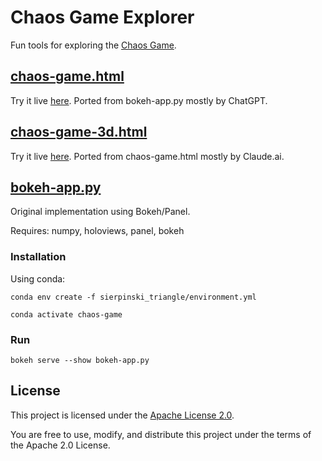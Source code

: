 # Chaos Game Explorer

Fun tools for exploring the [Chaos Game](https://www.youtube.com/watch?v=k3V72Qvcn94).

## [chaos-game.html](web/chaos-game.html)
Try it live [here](https://stochasticviz.github.io/chaos-game/chaos-game.html). Ported from bokeh-app.py mostly by ChatGPT. 

## [chaos-game-3d.html](web/chaos-game-3d.html)
Try it live [here](https://stochasticviz.github.io/chaos-game/chaos-game-3d.html). Ported from chaos-game.html mostly by Claude.ai. 

## [bokeh-app.py](sierpinski_triangle/bokeh-app.py)
Original implementation using Bokeh/Panel.

Requires: numpy, holoviews, panel, bokeh

### Installation
Using conda:

```
conda env create -f sierpinski_triangle/environment.yml

conda activate chaos-game
```

### Run
```
bokeh serve --show bokeh-app.py
```

## License

This project is licensed under the [Apache License 2.0](https://www.apache.org/licenses/LICENSE-2.0).

You are free to use, modify, and distribute this project under the terms of the Apache 2.0 License.
